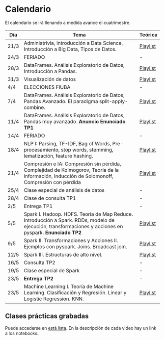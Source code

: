 # Calendario

El calendario se irá llenando a medida avance el cuatrimestre.

| Día | Tema | Teórica |
|-----|------|---------|
|  21/3   |   Administrivia, Introducción a Data Science, Introducción a Big Data, Tipos de Datos.   |    [Playlist](https://www.youtube.com/playlist?list=PLeo_qKwGPZYevnuxYBfrvQ32zJJE2--Y4)     |
|  24/3   |  FERIADO |   -  |
|  28/3   |   DataFrames. Análisis Exploratorio de Datos, Introducción a Pandas.   |    [Playlist](https://www.youtube.com/playlist?list=PLeo_qKwGPZYcRxxR-GNmBcLbujTieWpQQ)     |
|  31/3   |   Visualización de datos   |    [Playlist](https://www.youtube.com/playlist?list=PLeo_qKwGPZYf-OzcYqlPIJdU1AHQYb3Ga)     |
|  4/4   |   ELECCIONES FIUBA   |    -     |
|  7/4   |   DataFrames. Análisis Exploratorio de Datos, Pandas Avanzado. El paradigma split-apply-combine.   |    [Playlist](https://www.youtube.com/playlist?list=PLeo_qKwGPZYf9d23qU6_t6hl7ufyfclyW)     |
|  11/4   |   DataFrames. Análisis Exploratorio de Datos, Pandas muy avanzado. **Anuncio Enunciado TP1**   |    [Playlist](https://www.youtube.com/playlist?list=PLeo_qKwGPZYeu0ToyqSvq4fmUBrmRTkCp)     |
|  14/4   |   FERIADO   |    -     |
|  18/4   |   NLP I: Parsing, TF-IDF, Bag of Words, Pre-procesamiento, stop words, stemming, lematización, feature hashing.   |    [Playlist](https://www.youtube.com/playlist?list=PLeo_qKwGPZYfkL8tu3Mg3_5xb1UYGvjWH)     |
|  21/4   |   Compresión e IA: Compresión sin pérdida, Complejidad de Kolmogorov, Teoría de la información, Inducción de Solomonoff, Compresión con pérdida   |    [Playlist](https://www.youtube.com/playlist?list=PLeo_qKwGPZYfKGWLlVG8J86OzRgJ8NLcJ)     |
|  25/4   |   Clase especial de análisis de datos   |  -   |
|  28/4   |   Clase de consulta TP1  |  -   |
|  2/5   |   Entrega TP1  |  -   |
|  5/5   |   Spark I. Hadoop. HDFS. Teoría de Map Reduce. Introducción a Spark. RDDs, modelo de ejecución, transformaciones y acciones en pyspark. **Enunciado TP2**   |    [Playlist](https://www.youtube.com/playlist?list=PLeo_qKwGPZYck1nRMGJFeWIN2W5IrxoLO)     |
|  9/5   |   Spark II. Transformaciones y Acciones II. Ejemplos con pyspark. Joins. Broadcast join.   |    [Playlist](https://www.youtube.com/playlist?list=PLeo_qKwGPZYeu_JRN8eQgzJUfaXUrhsk2)     |
|  12/5   |   Spark III. Estructuras de alto nivel.   |    [Playlist](https://www.youtube.com/playlist?list=PLeo_qKwGPZYfTqNkt7zS8fAqf3-_IQlkd)     |
|  16/5   |  Consulta TP2   |    -     |
|  19/5   |   Clase especial de Spark  |    -     |
|  23/5   |   **Entrega TP2**  |    -     |
|  23/5   |   Machine Learning I. Teoría de Machine Learning. Clasificación y Regresión. Linear y Logistic Regression. KNN.  |    [Playlist](https://www.youtube.com/playlist?list=PLeo_qKwGPZYesnp_BG0RejQCfHnlthj-5)     |


## Clases prácticas grabadas

Puede accederse en [está lista](https://www.youtube.com/playlist?list=PLeo_qKwGPZYeB9qae9WrNIfwD-0cPTeoq). En la descripción de cada video hay un link a los notebooks.

